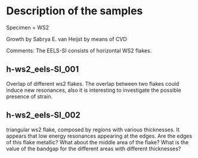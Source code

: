 # Description of the samples

Specimen = WS2

Growth by Sabrya E. van Heijst by means of CVD

Comments: 
The EELS-SI consists of horizontal WS2 flakes. 

## h-ws2_eels-SI_001

Overlap of different ws2 flakes. The overlap between two flakes could induce new resonances, also it is interesting to investigate the possible presence of strain.

## h-ws2_eels-SI_002

triangular ws2 flake, composed by regions with various thicknesses. It appears that low energy resonances appearing at the edges.  Are the edges of this flake metallic? What about the middle area of the flake? What is the value of the bandgap for the different areas with different thicknesses?
